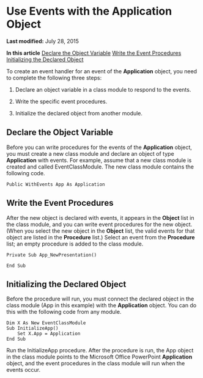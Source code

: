 
# Use Events with the Application Object

 **Last modified:** July 28, 2015

 **In this article**
 [Declare the Object Variable](#sectionSection0)
 [Write the Event Procedures](#sectionSection1)
 [Initializing the Declared Object](#sectionSection2)


To create an event handler for an event of the  **Application** object, you need to complete the following three steps:


1. Declare an object variable in a class module to respond to the events.
    
2. Write the specific event procedures.
    
3. Initialize the declared object from another module.
    

## Declare the Object Variable
<a name="sectionSection0"> </a>

Before you can write procedures for the events of the  **Application** object, you must create a new class module and declare an object of type **Application** with events. For example, assume that a new class module is created and called EventClassModule. The new class module contains the following code.


```
Public WithEvents App As Application
```


## Write the Event Procedures
<a name="sectionSection1"> </a>

After the new object is declared with events, it appears in the  **Object** list in the class module, and you can write event procedures for the new object. (When you select the new object in the **Object** list, the valid events for that object are listed in the **Procedure** list.) Select an event from the **Procedure** list; an empty procedure is added to the class module.


```
Private Sub App_NewPresentation()

End Sub
```


## Initializing the Declared Object
<a name="sectionSection2"> </a>

Before the procedure will run, you must connect the declared object in the class module (App in this example) with the  **Application** object. You can do this with the following code from any module.


```
Dim X As New EventClassModule
Sub InitializeApp()
    Set X.App = Application
End Sub
```

Run the InitializeApp procedure. After the procedure is run, the App object in the class module points to the Microsoft Office PowerPoint  **Application** object, and the event procedures in the class module will run when the events occur.

